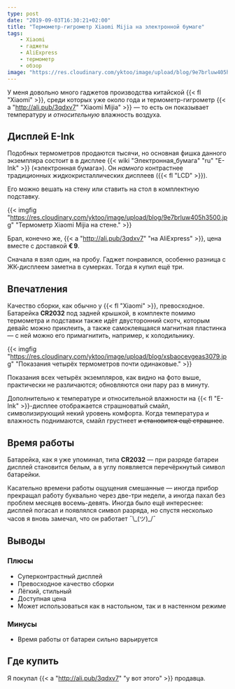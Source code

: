 ```yaml
---
type: post
date: "2019-09-03T16:30:21+02:00"
title: "Термометр-гигрометр Xiaomi Mijia на электронной бумаге"
tags:
    - Xiaomi
    - гаджеты
    - AliExpress
    - термометр
    - обзор
image: "https://res.cloudinary.com/yktoo/image/upload/blog/9e7brluw405h3500.jpg"
---
```


У меня довольно много гаджетов производства китайской {{< fl "Xiaomi" >}}, среди которых уже около года и термометр-гигрометр {{< a "http://ali.pub/3qdxv7" "Xiaomi Mijia" >}} — то есть он показывает температуру и *относительную* влажность воздуха.

<!--more-->

## Дисплей E-Ink

Подобных термометров продаются тысячи, но основная фишка данного экземпляра состоит в в дисплее {{< wiki "Электронная_бумага" "ru" "E-Ink" >}} («электронная бумага»). Он *намного* контрастнее традиционных жидкокристаллических дисплеев ({{< fl "LCD" >}}).

Его можно вешать на стену или ставить на стол в комплектную подставку.

{{< imgfig "https://res.cloudinary.com/yktoo/image/upload/blog/9e7brluw405h3500.jpg" "Термометр Xiaomi Mijia на стене." >}} 

Брал, конечно же, {{< a "http://ali.pub/3qdxv7" "на AliExpress" >}}, цена вместе с доставкой **€ 9**.

Сначала я взял один, на пробу. Гаджет понравился, особенно разница с ЖК-дисплеем заметна в сумерках. Тогда я купил ещё три.

## Впечатления

Качество сборки, как обычно у {{< fl "Xiaomi" >}}, превосходное. Батарейка **CR2032** под задней крышкой, в комплекте помимо термометра и подставки также идёт двусторонний скотч, которым девайс можно приклеить, а также самоклеящаяся магнитная пластинка — с ней можно его примагнитить, например, к холодильнику.

{{< imgfig "https://res.cloudinary.com/yktoo/image/upload/blog/xsbaocevgeas3079.jpg" "Показания четырёх термометров почти одинаковые." >}}

Показания всех четырёх экземпляров, как видно на фото выше, практически не различаются; обновляются они пару раз в минуту.

Дополнительно к температуре и относительной влажности на {{< fl "E-Ink" >}}-дисплее отображается страшноватый смайл, символизирующий некий уровень комфорта. Когда температура и влажность поднимаются, смайл грустнеет ~~и становится ещё страшнее~~.

## Время работы

Батарейка, как я уже упоминал, типа **CR2032** — при разряде батареи дисплей становится белым, а в углу появляется перечёркнутый символ батарейки.

Касательно времени работы ощущения смешанные — иногда прибор прекращал работу буквально через две-три недели, а иногда пахал без проблем месяцев восемь-девять. Иногда было ещё интереснее: дисплей погасал и появлялся символ разряда, но спустя несколько часов я вновь замечал, что он работает ¯\\\_(ツ)\_/¯

## Выводы

### Плюсы

* Суперконтрастный дисплей
* Превосходное качество сборки
* Лёгкий, стильный
* Доступная цена
* Может использоваться как в настольном, так и в настенном режиме

### Минусы

* Время работы от батареи сильно варьируется

## Где купить

Я покупал {{< a "http://ali.pub/3qdxv7" "у вот этого" >}} продавца.